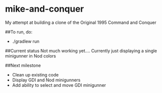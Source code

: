 # mike-and-conquer

My attempt at building a clone of the Original 1995 Command and Conquer

##To run, do:

* ./gradlew run


##Current status
Not much working yet....
Currently just displaying a single minigunner in Nod colors


##Next milestone
* Clean up existing code
* Display GDI and Nod minigunners
* Add ability to select and move GDI minigunner





